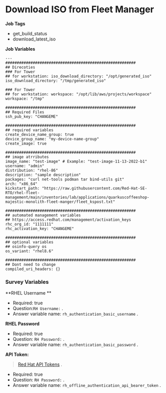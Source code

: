 # Download ISO from Fleet Manager


**Job Tags**
* get_build_status
* download_latest_iso
  
**Job Variables**
```
---
#########################################################
## Direcoties
### For Tower 
## for workstation: iso_download_directory: "/opt/generated_iso"
iso_download_directory: "/tmp/generated_iso"

### For Tower 
## for workstation: workspace: "/opt/lib/aws/projects/workspace"
workspace: "/tmp"

#########################################################
## Required Files
ssh_pub_key: "CHANGEME"

#########################################################
## required variables
create_device_name_group: true
device_group_name: "my-device-name-group"
create_image: true

#########################################################
## image atrributes
image_name: "test-image" # Example: "test-image-11-13-2022-b1"
username: "admin"
distribution: "rhel-86"
description: "sample description"
packages: "curl net-tools podman tar bind-utils git"
arch: "x86_64"
kickstart_path: "https://raw.githubusercontent.com/Red-Hat-SE-RTO/rhel-fleet-management/main/inventories/lab/applications/quarkuscoffeeshop-majestic-monolith-fleet-manger/fleet_kspost.txt"

#########################################################
## automated management variables
## https://access.redhat.com/management/activation_keys
rhc_org_id: "1111111"
rhc_activation_key: "CHANGEME"

#########################################################
## optional variables
## osinfo-query os
os_variant: "rhel8.6"

#########################################################
## Dont need to change 
compiled_uri_headers: {}
```


### Survey Variables

**RHEL Username **
* Required: true  
* Question:`RH Username:` . 
* Answer variable name: `rh_authentication_basic_username` . 


**RHEL Password**
* Required: true   
* Question: `RH Password:` . 
* Answer variable name: `rh_authentication_basic_password` . 


**API Token:**
> [Red Hat API Tokens](https://access.redhat.com/management/api) . 
* Required: true  
* Question: `RH Password:` . 
* Answer variable name: `rh_offline_authentication_api_bearer_token` . 
